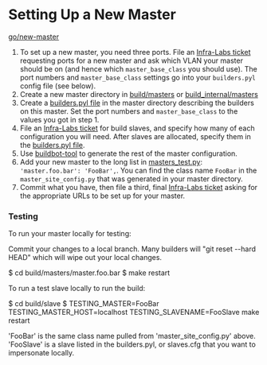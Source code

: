 # Setting Up a New Master

[go/new-master](http://go/new-master)

1. To set up a new master, you need three ports. File an [Infra-Labs
   ticket](https://code.google.com/p/chromium/issues/entry?labels=Type-Bug,Pri-2,Infra-Labs,Restrict-View-Google)
   requesting ports for a new master and ask which VLAN your master should
   be on (and hence which `master_base_class` you should use). The port numbers
   and `master_base_class` settings go into your `builders.pyl` config file (see below).
2. Create a new master directory in
   [build/masters](https://chromium.googlesource.com/chromium/tools/build/+/master/masters/) or
   [build_internal/masters](https://chrome-internal.googlesource.com/chrome/tools/build/+/master/masters/)
3. Create a [builders.pyl file](builders.pyl.md) in the master directory
   describing the builders on this master. Set the port numbers and
   `master_base_class` to the values you got in step 1.
4. File an [Infra-Labs
   ticket](https://code.google.com/p/chromium/issues/entry?labels=Type-Bug,Pri-2,Infra-Labs,Restrict-View-Google)
   for build slaves, and specify how many of each configuration you will need.
   After slaves are allocated, specify them in the
   [builders.pyl file](builders.pyl.md).
5. Use [buildbot-tool](https://chromium.googlesource.com/chromium/tools/build/+/master/scripts/tools/buildbot-tool)
   to generate the rest of the master configuration.
6. Add your new master to the long list in
   [masters_test.py](/chromium/tools/build/+/master/tests/masters_test.py):
   `'master.foo.bar': 'FooBar',`. You can find the class name `FooBar` in the
   `master_site_config.py` that was generated in your master directory.
7. Commit what you have, then file a third, final [Infra-Labs
   ticket](https://code.google.com/p/chromium/issues/entry?labels=Type-Bug,Pri-2,Infra-Labs)
   asking for the appropriate URLs to be set up for your master.

### Testing ###

To run your master locally for testing:

Commit your changes to a local branch. Many builders will "git reset --hard
HEAD" which will wipe out your local changes.

  $ cd build/masters/master.foo.bar
  $ make restart

To run a test slave locally to run the build:

  $ cd build/slave
  $ TESTING_MASTER=FooBar TESTING_MASTER_HOST=localhost TESTING_SLAVENAME=FooSlave make restart

'FooBar' is the same class name pulled from 'master_site_config.py' above.
'FooSlave' is a slave listed in the builders.pyl, or slaves.cfg that you want to
impersonate locally.
